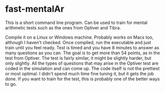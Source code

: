 fast-mentalAr
=============
This is a short command line program. Can be used to train for mental arithmetic tests such 
as the ones from Optiver and Tibra.

Compile it on a Linux or Windows machine. Probably works on Macs too, although I haven't checked. 
Once compiled, run the executable and just train until you feel ready. 
Test is timed and you have 8 minutes to answer as many questions as you can.
The goal is to get more than 54 points, as in the test from Optiver.
The test is fairly similar, it might be slightly harder, but only slightly. All the types of
questions that may arise in the Optiver test are coded in the simulation and can come up.
The code itself is not the prettiest or most optimal. I didn't spend much time fine tuning it,
but it gets the job done. If you want to train for the test, this is probably one of the better
ways to go.
